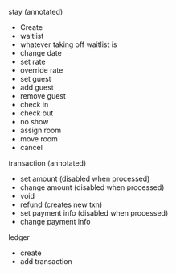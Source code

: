 stay (annotated)
* Create
* waitlist
* whatever taking off waitlist is
* change date
* set rate
* override rate
* set guest
* add guest
* remove guest
* check in
* check out
* no show
* assign room
* move room
* cancel

transaction (annotated)
* set amount (disabled when processed)
* change amount (disabled when processed)
* void
* refund (creates new txn)
* set payment info (disabled when processed)
* change payment info

ledger
* create
* add transaction